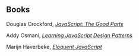 ## Books

Douglas Crockford, [_JavaScript: The Good Parts_](http://amzn.com/0596517742)

Addy Osmani, [_Learning JavaScript Design Patterns_](http://addyosmani.com/resources/essentialjsdesignpatterns/book/)

 Marijn Haverbeke, [_Eloquent JavaScript_](http://eloquentjavascript.net/contents.html)

